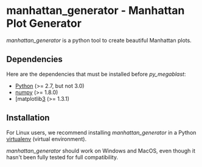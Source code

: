 # manhattan_generator - Manhattan Plot Generator #

_manhattan_generator_ is a python tool to create beautiful Manhattan plots.



## Dependencies ##

Here are the dependencies that must be installed before _py_megablast_:

*   [Python][1] (>= 2.7, but not 3.0)
*   [numpy][2] (>= 1.8.0)
*   [matplotlib[3] (>= 1.3.1)



## Installation ##

For Linux users, we recommend installing _manhattan_generator_ in a Python
[virtualenv][4] (virtual environment).

_manhattan_generator_ should work on Windows and MacOS, even though it hasn't
been fully tested for full compatibility.


[1]: http://python.org/
[2]: http://www.numpy.org/
[3]: http://matplotlib.org/
[4]: http://pypi.python.org/pypi/virtualenv
